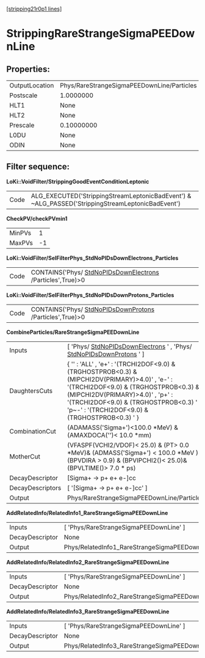 [[stripping21r0p1 lines]](./stripping21r0p1-index)

# StrippingRareStrangeSigmaPEEDownLine

## Properties:

|                |                                            |
|----------------|--------------------------------------------|
| OutputLocation | Phys/RareStrangeSigmaPEEDownLine/Particles |
| Postscale      | 1.0000000                                  |
| HLT1           | None                                       |
| HLT2           | None                                       |
| Prescale       | 0.10000000                                 |
| L0DU           | None                                       |
| ODIN           | None                                       |

## Filter sequence:

**LoKi::VoidFilter/StrippingGoodEventConditionLeptonic**

|      |                                                                                                   |
|------|---------------------------------------------------------------------------------------------------|
| Code | ALG_EXECUTED('StrippingStreamLeptonicBadEvent') & \~ALG_PASSED('StrippingStreamLeptonicBadEvent') |

**CheckPV/checkPVmin1**

|        |     |
|--------|-----|
| MinPVs | 1   |
| MaxPVs | -1  |

**LoKi::VoidFilter/SelFilterPhys_StdNoPIDsDownElectrons_Particles**

|      |                                                                                                         |
|------|---------------------------------------------------------------------------------------------------------|
| Code | CONTAINS('Phys/ [StdNoPIDsDownElectrons](./stripping21r0p1-stdnopidsdownelectrons) /Particles',True)\>0 |

**LoKi::VoidFilter/SelFilterPhys_StdNoPIDsDownProtons_Particles**

|      |                                                                                                     |
|------|-----------------------------------------------------------------------------------------------------|
| Code | CONTAINS('Phys/ [StdNoPIDsDownProtons](./stripping21r0p1-stdnopidsdownprotons) /Particles',True)\>0 |

**CombineParticles/RareStrangeSigmaPEEDownLine**

|                  |                                                                                                                                                                                                                                                                                |
|------------------|--------------------------------------------------------------------------------------------------------------------------------------------------------------------------------------------------------------------------------------------------------------------------------|
| Inputs           | [ 'Phys/ [StdNoPIDsDownElectrons](./stripping21r0p1-stdnopidsdownelectrons) ' , 'Phys/ [StdNoPIDsDownProtons](./stripping21r0p1-stdnopidsdownprotons) ' ]                                                                                                                    |
| DaughtersCuts    | { '' : 'ALL' , 'e+' : '(TRCHI2DOF\<9.0) & (TRGHOSTPROB\<0.3) & (MIPCHI2DV(PRIMARY)\>4.0)' , 'e-' : '(TRCHI2DOF\<9.0) & (TRGHOSTPROB\<0.3) & (MIPCHI2DV(PRIMARY)\>4.0)' , 'p+' : '(TRCHI2DOF\<9.0) & (TRGHOSTPROB\<0.3) ' , 'p\~-' : '(TRCHI2DOF\<9.0) & (TRGHOSTPROB\<0.3) ' } |
| CombinationCut   | (ADAMASS('Sigma+')\<100.0 \*MeV) & (AMAXDOCA('')\< 10.0 \*mm)                                                                                                                                                                                                                  |
| MotherCut        | (VFASPF(VCHI2/VDOF)\< 25.0) & (PT\> 0.0 \*MeV)& (ADMASS('Sigma+') \< 100.0 \*MeV )& (BPVDIRA \> 0.9) & (BPVIPCHI2()\< 25.0)& (BPVLTIME()\> 7.0 \* ps)                                                                                                                          |
| DecayDescriptor  | [Sigma+ -\> p+ e+ e-]cc                                                                                                                                                                                                                                                      |
| DecayDescriptors | [ '[Sigma+ -\> p+ e+ e-]cc' ]                                                                                                                                                                                                                                              |
| Output           | Phys/RareStrangeSigmaPEEDownLine/Particles                                                                                                                                                                                                                                     |

**AddRelatedInfo/RelatedInfo1_RareStrangeSigmaPEEDownLine**

|                 |                                                         |
|-----------------|---------------------------------------------------------|
| Inputs          | [ 'Phys/RareStrangeSigmaPEEDownLine' ]                |
| DecayDescriptor | None                                                    |
| Output          | Phys/RelatedInfo1_RareStrangeSigmaPEEDownLine/Particles |

**AddRelatedInfo/RelatedInfo2_RareStrangeSigmaPEEDownLine**

|                 |                                                         |
|-----------------|---------------------------------------------------------|
| Inputs          | [ 'Phys/RareStrangeSigmaPEEDownLine' ]                |
| DecayDescriptor | None                                                    |
| Output          | Phys/RelatedInfo2_RareStrangeSigmaPEEDownLine/Particles |

**AddRelatedInfo/RelatedInfo3_RareStrangeSigmaPEEDownLine**

|                 |                                                         |
|-----------------|---------------------------------------------------------|
| Inputs          | [ 'Phys/RareStrangeSigmaPEEDownLine' ]                |
| DecayDescriptor | None                                                    |
| Output          | Phys/RelatedInfo3_RareStrangeSigmaPEEDownLine/Particles |
